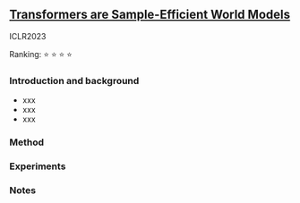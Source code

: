 ## [Transformers are Sample-Efficient World Models](https://arxiv.org/pdf/2209.00588.pdf)

ICLR2023

Ranking: ⭐ ⭐ ⭐ ⭐

### Introduction and background
- xxx
- xxx
- xxx

### Method

### Experiments

### Notes
